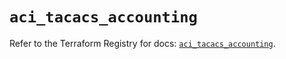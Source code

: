 # `aci_tacacs_accounting`

Refer to the Terraform Registry for docs: [`aci_tacacs_accounting`](https://registry.terraform.io/providers/ciscodevnet/aci/2.17.0/docs/resources/tacacs_accounting).

